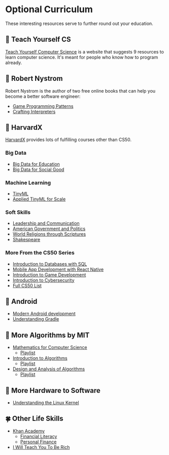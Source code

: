 # Optional Curriculum

These interesting resources serve to further round out your education.

## 🤬 Teach Yourself CS

[Teach Yourself Computer Science](https://teachyourselfcs.com/) is a website that suggests 9 resources to learn computer science. It's meant for people who know how to program already.

## 🤔 Robert Nystrom

Robert Nystrom is the author of two free online books that can help you become a better software engineer:

- [Game Programming Patterns](https://gameprogrammingpatterns.com/)
- [Crafting Interpreters](https://craftinginterpreters.com/)

## 🤔 HarvardX

[HarvardX](https://www.edx.org/school/harvardx) provides lots of fulfilling courses other than CS50.

### Big Data

- [Big Data for Education](https://www.edx.org/professional-certificate/harvardx-big-data-for-education)
- [Big Data for Social Good](https://www.edx.org/professional-certificate/harvardx-big-data-for-social-good)

### Machine Learning

- [TinyML](https://www.edx.org/professional-certificate/harvardx-tiny-machine-learning)
- [Applied TinyML for Scale](https://www.edx.org/professional-certificate/harvardx-applied-tiny-machine-learning-tinyml-for-scale)

### Soft Skills

- [Leadership and Communication](https://www.edx.org/professional-certificate/harvardx-leadership-and-communication)
- [American Government and Politics](https://www.edx.org/xseries/harvardx-us-government)
- [World Religions through Scriptures](https://www.edx.org/xseries/harvardx-world-religions-through-scriptures)
- [Shakespeare](https://www.edx.org/xseries/harvardx-shakespeares-life-work-and-characters)

### More From the CS50 Series

- [Introduction to Databases with SQL](https://www.edx.org/course/cs50s-introduction-to-databases-with-sql)
- [Mobile App Development with React Native](https://www.edx.org/course/cs50s-mobile-app-development-with-react-native)
- [Introduction to Game Development](https://www.edx.org/course/cs50s-introduction-to-game-development)
- [Introduction to Cybersecurity](https://www.edx.org/course/cs50s-introduction-to-cybersecurity)
- [Full CS50 List](https://www.edx.org/cs50)

## 🤔 Android

- [Modern Android development](https://developer.android.com/modern-android-development)
- [Understanding Gradle](https://github.com/jjohannes/understanding-gradle)

## 🤬 More Algorithms by MIT

- [Mathematics for Computer Science](https://ocw.mit.edu/courses/6-042j-mathematics-for-computer-science-spring-2015/)
    - [Playlist](https://www.youtube.com/playlist?list=PLUl4u3cNGP60UlabZBeeqOuoLuj_KNphQ)
- [Introduction to Algorithms](https://ocw.mit.edu/courses/6-006-introduction-to-algorithms-spring-2020/)
    - [Playlist](https://www.youtube.com/playlist?list=PLUl4u3cNGP63EdVPNLG3ToM6LaEUuStEY)
- [Design and Analysis of Algorithms](https://ocw.mit.edu/courses/6-046j-design-and-analysis-of-algorithms-spring-2015/)
    - [Playlist](https://www.youtube.com/playlist?list=PLUl4u3cNGP6317WaSNfmCvGym2ucw3oGp)

## 🤬 More Hardware to Software

- [Understanding the Linux Kernel](https://www.amazon.com/Understanding-Linux-Kernel-Third-Daniel/dp/0596005652/)

## 🍀 Other Life Skills

- [Khan Academy](https://www.khanacademy.org/college-careers-more)
    - [Financial Literacy](https://www.khanacademy.org/college-careers-more/financial-literacy)
    - [Personal Finance](https://www.khanacademy.org/college-careers-more/personal-finance)
- [I Will Teach You To Be Rich](https://www.iwillteachyoutoberich.com/books/)
